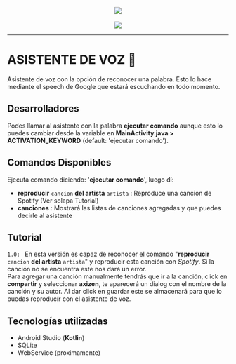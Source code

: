 <p align="center">
  <img src="https://img.shields.io/github/forks/JuanseMastrangelo/Asistente-de-Voz-en-espanol-Kotlin"><br><br>
  <img src="https://cdn.canstarblue.co.nz/wp-content/uploads/banner-with-robot-coffee.jpg">
</p>

- - -

# ASISTENTE DE VOZ :speak_no_evil:
Asistente de voz con la opción de reconocer una palabra. Esto lo hace mediante el speech de Google que estará escuchando en todo momento.

## Desarrolladores
Podes llamar al asistente con la palabra **ejecutar comando** aunque esto lo puedes cambiar desde la variable en **MainActivity.java > ACTIVATION_KEYWORD** (default: 'ejecutar comando').

## Comandos Disponibles
Ejecuta comando diciendo: '**ejecutar comando**', luego dí:
* **reproducir** `cancion` **del artista** `artista` : Reproduce una cancion de Spotify (Ver solapa Tutorial)
* **canciones** : Mostrará las listas de canciones agregadas y que puedes decirle al asistente


## Tutorial
`1.0: ` En esta versión es capaz de reconocer el comando "**reproducir** `cancion` **del artista** `artista`" y reproducir esta canción con *Spotify*. Si la canción no se encuentra este nos dará un error.<br>
  Para agregar una canción manualmente tendrás que ir a la canción, click en **compartir** y seleccionar **axizen**, te aparecerá un dialog con el nombre de la canción y su autor. Al dar click en guardar este se almacenará para que lo puedas reproducír con el asistente de voz.
  
## Tecnologías utilizadas
* Android Studio (**Kotlin**)
* SQLite
* WebService (proximamente)


